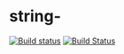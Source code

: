 # string-
[![Build status](https://ci.appveyor.com/api/projects/status/vvdumjkb3pqe82qk/branch/sec?svg=true)](https://ci.appveyor.com/project/Tulskaya/string/branch/sec)
[![Build Status](https://travis-ci.org/Tulskaya/string-.svg?branch=sec)](https://travis-ci.org/Tulskaya/string-)